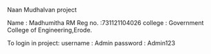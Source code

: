 
Naan Mudhalvan project

Name : Madhumitha RM
Reg no. :731121104026
college : Government College of Engineering,Erode.

To login in project:
username : Admin
password : Admin123
